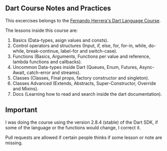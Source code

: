 ## Dart Course Notes and Practices

This excercises belongs to the [Fernando Herrera's Dart Language Course](https://www.udemy.com/course/dart-de-cero-hasta-los-detalles/).

The lessons inside this course are:

01. Basics (Data-types, asign values and consts).
02. Control operators and structures (Input, if, else, for, for-in, while, do-while, break-continue, label-for and switch-case).
03. Functions (Basics, Arguments, Functions per value and reference, lambda functions and callbacks).
04. Uncommon Data-types inside Dart (Queues, Enum, Futures, Async-Await, catch-error and streams).
05. Classes (Classes, Final props, factory constructor and singleton).
06. Classes Advanced (Extends, Abstracts, Super-Constructor, Override and Mixins).
07. Docs (Learning how to read and search inside the dart documentation).

## Important

I was doing the course using the version 2.8.4 (stable) of the Dart SDK, if some of the language or the functions would change, I correct it.

Pull requests are allowed if certain people thinks if some lesson or note are missing.